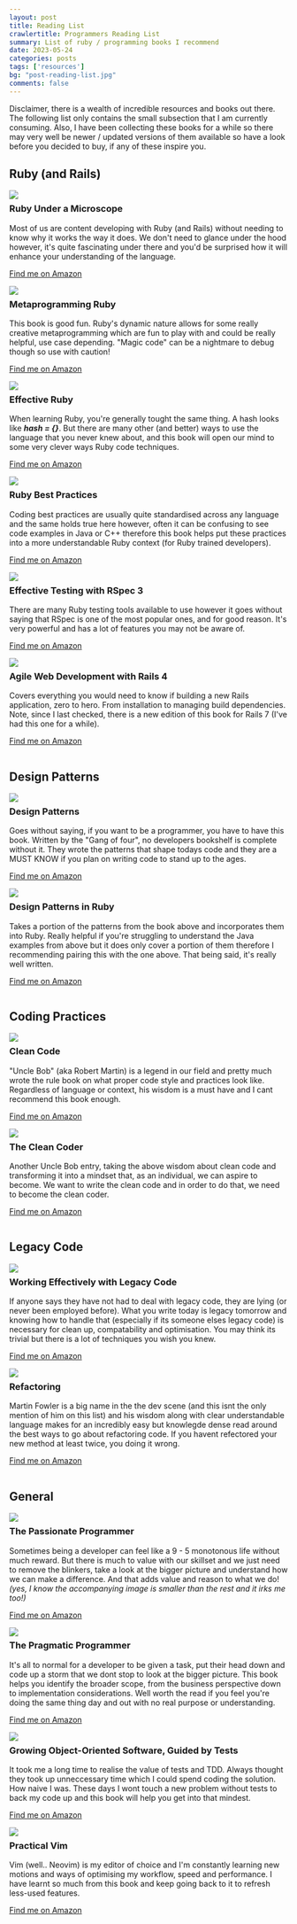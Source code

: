 ```yaml
---
layout: post
title: Reading List
crawlertitle: Programmers Reading List
summary: List of ruby / programming books I recommend
date: 2023-05-24
categories: posts
tags: ['resources']
bg: "post-reading-list.jpg"
comments: false
---
```


Disclaimer, there is a wealth of incredible resources and books out there. The following list only contains the small subsection that I am currently consuming. Also, I have been collecting these books for a while so there may very well be newer / updated versions of them available so have a look before you decided to buy, if any of these inspire you.

## Ruby (and Rails)
<div style="width: 100%; display: inline-block;">
  <img src="{{site.images}}/reading_list/ruby_under_a_microscope.png" style="float: left; padding-right: 20px;"/>
  <h3>Ruby Under a Microscope</h3>
  <p>Most of us are content developing with Ruby (and Rails) without needing to know why it works the way it does. We don't need to glance under the hood however, it's quite fascinating under there and you'd be surprised how it will enhance your understanding of the language.</p>
  <p><a href="https://www.amazon.co.uk/Ruby-Under-Microscope-Illustrated-Shaughnessy/dp/B011DBSSOY" target="_blank">Find me on Amazon</a></p>
</div>

<div style="width: 100%; display: inline-block;">
  <img src="{{site.images}}/reading_list/metaprogramming_ruby_2.png" style="float: left; padding-right: 20px;"/>
  <h3>Metaprogramming Ruby</h3>
  <p>This book is good fun. Ruby's dynamic nature allows for some really creative metaprogramming which are fun to play with and could be really helpful, use case depending. "Magic code" can be a nightmare to debug though so use with caution!</p>
  <p><a href="https://www.amazon.co.uk/Metaprogramming-Ruby-Program-Like-Facets/dp/1941222129" target="_blank">Find me on Amazon</a></p>
</div>

<div style="width: 100%; display: inline-block;">
  <img src="{{site.images}}/reading_list/effective_ruby.png" style="float: left; padding-right: 20px;"/>
  <h3>Effective Ruby</h3>
  <p>When learning Ruby, you're generally tought the same thing. A hash looks like <b><i>hash = {}</i></b>. But there are many other (and better) ways to use the language that you never knew about, and this book will open our mind to some very clever ways Ruby code techniques.</p>
  <p><a href="https://www.amazon.co.uk/Effective-Ruby-Specific-Software-Development/dp/0133846970" target="_blank">Find me on Amazon</a></p>
</div>

<div style="width: 100%; display: inline-block;">
  <img src="{{site.images}}/reading_list/ruby_best_practices.png" style="float: left; padding-right: 20px;"/>
  <h3>Ruby Best Practices</h3>
  <p>Coding best practices are usually quite standardised across any language and the same holds true here however, often it can be confusing to see code examples in Java or C++ therefore this book helps put these practices into a more understandable Ruby context (for Ruby trained developers).</p>
  <p><a href="https://www.amazon.co.uk/Ruby-Best-Practices-Gregory-Brown/dp/0596523009" target="_blank">Find me on Amazon</a></p>
</div>

<div style="width: 100%; display: inline-block;">
  <img src="{{site.images}}/reading_list/effective_testing_with_rspec_3.png" style="float: left; padding-right: 20px;"/>
  <h3>Effective Testing with RSpec 3</h3>
  <p>There are many Ruby testing tools available to use however it goes without saying that RSpec is one of the most popular ones, and for good reason. It's very powerful and has a lot of features you may not be aware of.</p>
  <p><a href="https://www.amazon.co.uk/Effective-Testing-RSpec-Myron-Marston/dp/1680501984" target="_blank">Find me on Amazon</a></p>
</div>

<div style="width: 100%; display: inline-block;">
  <img src="{{site.images}}/reading_list/agile_web_development_with_rails_4.png" style="float: left; padding-right: 20px;"/>
  <h3>Agile Web Development with Rails 4</h3>
  <p>Covers everything you would need to know if building a new Rails application, zero to hero. From installation to managing build dependencies. Note, since I last checked, there is a new edition of this book for Rails 7 (I've had this one for a while).</p>
  <p><a href="https://www.amazon.co.uk/Agile-Development-Rails-Pragmatic-Programmers/dp/1937785564" target="_blank">Find me on Amazon</a></p>
</div>

## Design Patterns

<div style="width: 100%; display: inline-block;">
  <img src="{{site.images}}/reading_list/design_patterns.png" style="float: left; padding-right: 20px;"/>
  <h3>Design Patterns</h3>
  <p>Goes without saying, if you want to be a programmer, you have to have this book. Written by the "Gang of four", no developers bookshelf is complete without it. They wrote the patterns that shape todays code and they are a MUST KNOW if you plan on writing code to stand up to the ages.</p>
  <p><a href="https://www.amazon.co.uk/Design-patterns-elements-reusable-object-oriented/dp/0201633612" target="_blank">Find me on Amazon</a></p>
</div>

<div style="width: 100%; display: inline-block;">
  <img src="{{site.images}}/reading_list/design_patterns_in_ruby.png" style="float: left; padding-right: 20px;"/>
  <h3>Design Patterns in Ruby</h3>
  <p>Takes a portion of the patterns from the book above and incorporates them into Ruby. Really helpful if you're struggling to understand the Java examples from above but it does only cover a portion of them therefore I recommending pairing this with the one above. That being said, it's really well written.</p>
  <p><a href="https://www.amazon.co.uk/Design-Patterns-Ruby-Addison-Wesley-Professional/dp/0321490452" target="_blank">Find me on Amazon</a></p>
</div>

## Coding Practices

<div style="width: 100%; display: inline-block;">
  <img src="{{site.images}}/reading_list/clean_code.png" style="float: left; padding-right: 20px;"/>
  <h3>Clean Code</h3>
  <p>"Uncle Bob" (aka Robert Martin) is a legend in our field and pretty much wrote the rule book on what proper code style and practices look like. Regardless of language or context, his wisdom is a must have and I cant recommend this book enough.</p>
  <p><a href="https://www.amazon.co.uk/Clean-Code-Handbook-Software-Craftsmanship/dp/0132350882" target="_blank">Find me on Amazon</a></p>
</div>

<div style="width: 100%; display: inline-block;">
  <img src="{{site.images}}/reading_list/the_clean_coder.png" style="float: left; padding-right: 20px;"/>
  <h3>The Clean Coder</h3>
  <p>Another Uncle Bob entry, taking the above wisdom about clean code and transforming it into a mindset that, as an individual, we can aspire to become. We want to write the clean code and in order to do that, we need to become the clean coder.</p>
  <p><a href="https://www.amazon.co.uk/Clean-Coder-Conduct-Professional-Programmers/dp/0137081073" target="_blank">Find me on Amazon</a></p>
</div>

## Legacy Code

<div style="width: 100%; display: inline-block;">
  <img src="{{site.images}}/reading_list/working_effectively_with_legacy_code.png" style="float: left; padding-right: 20px;"/>
  <h3>Working Effectively with Legacy Code</h3>
  <p>If anyone says they have not had to deal with legacy code, they are lying (or never been employed before). What you write today is legacy tomorrow and knowing how to handle that (especially if its someone elses legacy code) is necessary for clean up, compatability and optimisation. You may think its trivial but there is a lot of techniques you wish you knew.</p>
  <p><a href="https://www.amazon.co.uk/Working-Effectively-Legacy-Michael-Feathers/dp/0131177052" target="_blank">Find me on Amazon</a></p>
</div>

<div style="width: 100%; display: inline-block;">
  <img src="{{site.images}}/reading_list/refactoring.png" style="float: left; padding-right: 20px;"/>
  <h3>Refactoring</h3>
  <p>Martin Fowler is a big name in the the dev scene (and this isnt the only mention of him on this list) and his wisdom along with clear understandable language makes for an incredibly easy but knowlegde dense read around the best ways to go about refactoring code. If you havent refectored your new method at least twice, you doing it wrong.</p>
  <p><a href="https://www.amazon.co.uk/Refactoring-Improving-Existing-Addison-Wesley-Technology/dp/0134757599" target="_blank">Find me on Amazon</a></p>
</div>

## General

<div style="width: 100%; display: inline-block;">
  <img src="{{site.images}}/reading_list/the_passionate_programmer.png" style="float: left; padding-right: 20px;"/>
  <h3>The Passionate Programmer</h3>
<p>Sometimes being a developer can feel like a 9 - 5 monotonous life without much reward. But there is much to value with our skillset and we just need to remove the blinkers, take a look at the bigger picture and understand how we can make a difference. And that adds value and reason to what we do! <i>(yes, I know the accompanying image is smaller than the rest and it irks me too!)</i></p>
  <p><a href="https://www.amazon.co.uk/Passionate-Programmer-Remarkable-Development-Pragmatic/dp/1934356344" target="_blank">Find me on Amazon</a></p>
</div>

<div style="width: 100%; display: inline-block;">
  <img src="{{site.images}}/reading_list/the_pragmatic_programmer.png" style="float: left; padding-right: 20px;"/>
  <h3>The Pragmatic Programmer</h3>
  <p>It's all to normal for a developer to be given a task, put their head down and code up a storm that we dont stop to look at the bigger picture. This book helps you identify the broader scope, from the business perspective down to implementation considerations. Well worth the read if you feel you're doing the same thing day and out with no real purpose or understanding.</p>
  <p><a href="https://www.amazon.co.uk/Pragmatic-Programmer-Andrew-Hunt/dp/020161622X" target="_blank">Find me on Amazon</a></p>
</div>

<div style="width: 100%; display: inline-block;">
  <img src="{{site.images}}/reading_list/growing_object_oriented_software.png" style="float: left; padding-right: 20px;"/>
  <h3>Growing Object-Oriented Software, Guided by Tests</h3>
  <p>It took me a long time to realise the value of tests and TDD. Always thought they took up unneccessary time which I could spend coding the solution. How naive I was. These days I wont touch a new problem without tests to back my code up and this book will help you get into that mindest.</p>
  <p><a href="https://www.amazon.co.uk/Growing-Object-Oriented-Software-Guided-Signature/dp/0321503627" target="_blank">Find me on Amazon</a></p>
</div>

<div style="width: 100%; display: inline-block;">
  <img src="{{site.images}}/reading_list/practical_vim.png" style="float: left; padding-right: 20px;"/>
  <h3>Practical Vim</h3>
  <p>Vim (well.. Neovim) is my editor of choice and I'm constantly learning new motions and ways of optimising my workflow, speed and performance. I have learnt so much from this book and keep going back to it to refresh less-used features.</p>
  <p><a href="https://www.amazon.co.uk/Practical-Vim-Second-Speed-Thought/dp/1680501275" target="_blank">Find me on Amazon</a></p>
</div>

